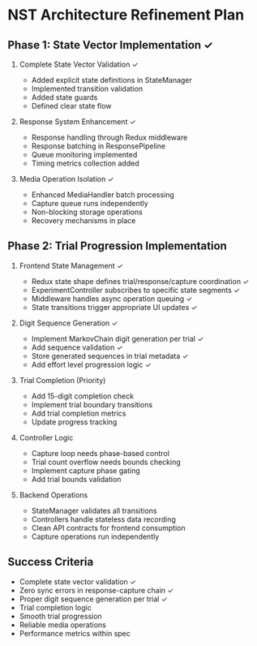 # NST Architecture Refinement Plan

## Phase 1: State Vector Implementation ✓
1. Complete State Vector Validation ✓
   - Added explicit state definitions in StateManager
   - Implemented transition validation
   - Added state guards
   - Defined clear state flow

2. Response System Enhancement ✓
   - Response handling through Redux middleware
   - Response batching in ResponsePipeline
   - Queue monitoring implemented
   - Timing metrics collection added

3. Media Operation Isolation ✓
   - Enhanced MediaHandler batch processing
   - Capture queue runs independently
   - Non-blocking storage operations
   - Recovery mechanisms in place

## Phase 2: Trial Progression Implementation
1. Frontend State Management ✓
   - Redux state shape defines trial/response/capture coordination ✓
   - ExperimentController subscribes to specific state segments ✓
   - Middleware handles async operation queuing ✓
   - State transitions trigger appropriate UI updates ✓

2. Digit Sequence Generation ✓
   - Implement MarkovChain digit generation per trial ✓
   - Add sequence validation ✓
   - Store generated sequences in trial metadata ✓
   - Add effort level progression logic ✓

3. Trial Completion (Priority)
   - Add 15-digit completion check
   - Implement trial boundary transitions
   - Add trial completion metrics
   - Update progress tracking

4. Controller Logic
   - Capture loop needs phase-based control
   - Trial count overflow needs bounds checking
   - Implement capture phase gating
   - Add trial bounds validation

5. Backend Operations
   - StateManager validates all transitions
   - Controllers handle stateless data recording
   - Clean API contracts for frontend consumption
   - Capture operations run independently

## Success Criteria
- Complete state vector validation ✓
- Zero sync errors in response-capture chain ✓
- Proper digit sequence generation per trial ✓
- Trial completion logic
- Smooth trial progression
- Reliable media operations
- Performance metrics within spec
